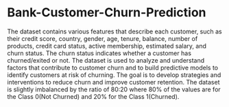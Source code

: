 # Bank-Customer-Churn-Prediction

The dataset contains various features that describe each customer, such as their credit score, country, gender, age, tenure, balance, number of products, credit card status, active membership, estimated salary, and churn status. The churn status indicates whether a customer has churned/exited or not. The dataset is used to analyze and understand factors that contribute to customer churn and to build predictive models to identify customers at risk of churning. The goal is to develop strategies and interventions to reduce churn and improve customer retention. The dataset is slightly imbalanced by the ratio of 80:20 where 80% of the values are for the Class 0(Not Churned) and 20% for the Class 1(Churned).
